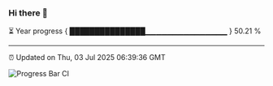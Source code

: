 ### Hi there 👋

⏳ Year progress { ███████████████▁▁▁▁▁▁▁▁▁▁▁▁▁▁▁ } 50.21 %

---

⏰ Updated on Thu, 03 Jul 2025 06:39:36 GMT

![Progress Bar CI](https://github.com/DhruviPatel157/GitHub-Actions-Demo/workflows/Progress%20Bar%20CI/badge.svg)
